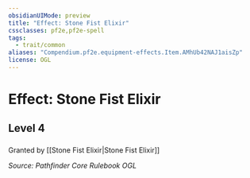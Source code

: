 ```yaml
---
obsidianUIMode: preview
title: "Effect: Stone Fist Elixir"
cssclasses: pf2e,pf2e-spell
tags:
  - trait/common
aliases: "Compendium.pf2e.equipment-effects.Item.AMhUb42NAJ1aisZp"
license: OGL
---
```

# Effect: Stone Fist Elixir
## Level 4
### 






Granted by [[Stone Fist Elixir|Stone Fist Elixir]]

*Source: Pathfinder Core Rulebook*
*OGL*
